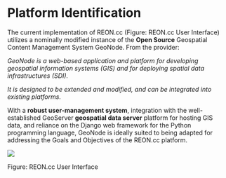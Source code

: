 # Platform Identification

The current implementation of REON.cc (Figure: REON.cc User Interface) utilizes
a nominally modified instance of the **Open Source** Geospatial Content
Management System GeoNode. From the provider:

*GeoNode is a web-based application and platform for developing geospatial
information systems (GIS) and for deploying spatial data infrastructures (SDI).*

*It is designed to be extended and modified, and can be integrated into existing
platforms.*

With a **robust user-management system**, integration with the well-established
GeoServer **geospatial data server** platform for hosting GIS data, and reliance
on the Django web framework for the Python programming language, GeoNode is
ideally suited to being adapted for addressing the Goals and Objectives of the
REON.cc platform.

![](media/acb21bb1f699165196fd529147531669.jpeg)

Figure: REON.cc User Interface
